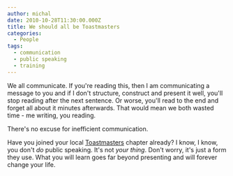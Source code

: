 ```yaml
---
author: michal
date: 2010-10-28T11:30:00.000Z
title: We should all be Toastmasters
categories:
  - People
tags:
  - communication
  - public speaking
  - training
---
```


We all communicate. If you're reading this, then I am communicating a message to you and if I don't structure, construct and present it well, you'll stop reading after the next sentence. Or worse, you'll read to the end and forget all about it minutes afterwards. That would mean we both wasted time - me writing, you reading.

There's no excuse for inefficient communication.

Have you joined your local [Toastmasters](http://www.toastmasters.org/ "Toastmasters International website") chapter already? I know, I know, you don't _do_ public speaking. It's not _your thing_. Don't worry, it's just a form they use. What you will learn goes far beyond presenting and will forever change your life.

